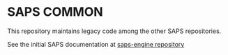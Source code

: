 # SAPS COMMON

This repository maintains legacy code among the other SAPS repositories.

See the initial SAPS documentation at [saps-engine repository](https://github.com/ufcg-lsd/saps-engine)
